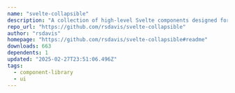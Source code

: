 ```yaml
---
name: "svelte-collapsible"
description: "A collection of high-level Svelte components designed for expanding and collapsing content."
repo_url: "https://github.com/rsdavis/svelte-collapsible"
author: "rsdavis"
homepage: "https://github.com/rsdavis/svelte-collapsible#readme"
downloads: 663
dependents: 1
updated: "2025-02-27T23:51:06.496Z"
tags: 
  - component-library
  - ui
---
```


